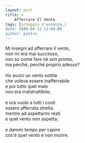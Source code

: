 ```yaml
---
layout: post
title: >
    Afferrare Il Vento
tags: [scheggia d'essenza,]
date: 2009-04-12 11:04:00
author: pietro
---
```

Mi insegni ad afferrare il vento,<br/>non mi era mai successo,<br/>non so come fare né son pronto,<br/>ma perché, perché proprio adesso?<br/><br/>Ho avuto un vento sottile<br/>che voleva essere inafferrabile<br/>e poi tutto quel male<br/>non era indistruttibile;<br/><br/>e ora vuole a tutti i costi<br/>essere afferrata stretta<br/>mentre ad aspettarmi resti<br/>e quel vento non aspetta;<br/><br/>e dammi tempo per capire<br/>cos'è quel vento e non morire.
